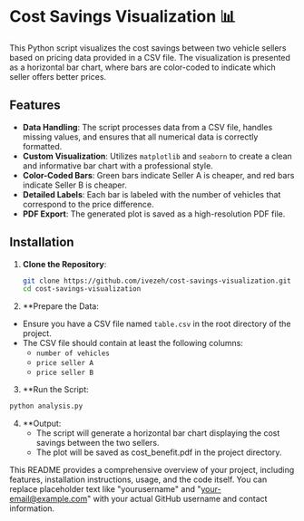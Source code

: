 # Cost Savings Visualization 📊

This Python script visualizes the cost savings between two vehicle sellers based on pricing data provided in a CSV file. The visualization is presented as a horizontal bar chart, where bars are color-coded to indicate which seller offers better prices.

## Features

- **Data Handling**: The script processes data from a CSV file, handles missing values, and ensures that all numerical data is correctly formatted.
- **Custom Visualization**: Utilizes `matplotlib` and `seaborn` to create a clean and informative bar chart with a professional style.
- **Color-Coded Bars**: Green bars indicate Seller A is cheaper, and red bars indicate Seller B is cheaper.
- **Detailed Labels**: Each bar is labeled with the number of vehicles that correspond to the price difference.
- **PDF Export**: The generated plot is saved as a high-resolution PDF file.

## Installation

1. **Clone the Repository**:
   ```bash
   git clone https://github.com/ivezeh/cost-savings-visualization.git
   cd cost-savings-visualization
   ```
2. **Prepare the Data:

- Ensure you have a CSV file named `table.csv` in the root directory of the project.
- The CSV file should contain at least the following columns:
  - `number of vehicles`
  - `price seller A`
  - `price seller B`

3. **Run the Script:
  ```bash
 python analysis.py
  ```

4. **Output:
   - The script will generate a horizontal bar chart displaying the cost savings between the two sellers.
   - The plot will be saved as cost_benefit.pdf in the project directory.




This README provides a comprehensive overview of your project, including features, installation instructions, usage, and the code itself. You can replace placeholder text like "yourusername" and "your-email@example.com" with your actual GitHub username and contact information.

